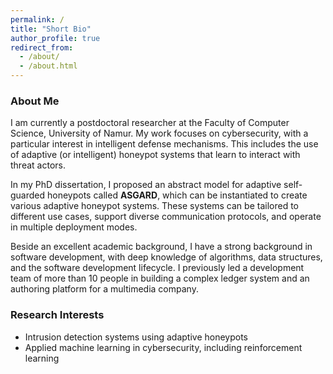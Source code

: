 ```yaml
---
permalink: /
title: "Short Bio"
author_profile: true
redirect_from: 
  - /about/
  - /about.html
---
```



### About Me

I am currently a postdoctoral researcher at the Faculty of Computer 
Science, University of Namur.
My work focuses on cybersecurity, with a particular interest in intelligent 
defense mechanisms.
This includes the use of adaptive (or intelligent) honeypot systems that learn to interact with threat actors.

In my PhD dissertation, I proposed an abstract model for adaptive 
self-guarded honeypots called **ASGARD**, which can be instantiated to 
create various adaptive honeypot systems. These systems can be tailored to 
different use cases, support diverse communication protocols, and operate 
in multiple deployment modes.

Beside an excellent academic background, I have a strong background in software development, with deep knowledge of algorithms, data structures, 
and the software development lifecycle. 
I previously led a development team of more than 10 people in building a 
complex ledger system and an authoring platform for a multimedia company.

### Research Interests

* Intrusion detection systems using adaptive honeypots
* Applied machine learning in cybersecurity, including reinforcement learning

